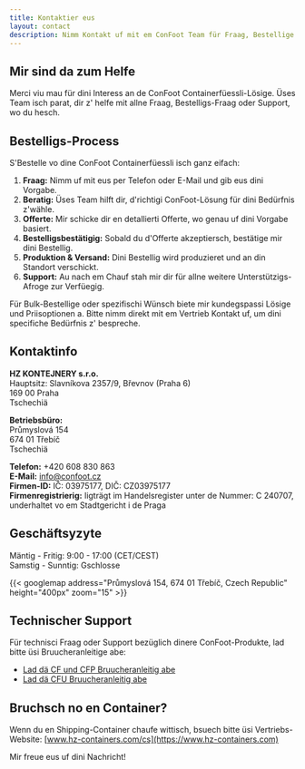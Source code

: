 ```yaml
---
title: Kontaktier eus
layout: contact
description: Nimm Kontakt uf mit em ConFoot Team für Fraag, Bestellige und Support.
---
```


## Mir sind da zum Helfe

Merci viu mau für dini Interess an de ConFoot Containerfüessli-Lösige. Üses Team isch parat, dir z' helfe mit allne Fraag, Bestelligs-Fraag oder Support, wo du hesch.

## Bestelligs-Process

S'Bestelle vo dine ConFoot Containerfüessli isch ganz eifach:

1. **Fraag:** Nimm uf mit eus per Telefon oder E-Mail und gib eus dini Vorgabe.
2. **Beratig:** Üses Team hilft dir, d'richtigi ConFoot-Lösung für dini Bedürfnis z'wähle.
3. **Offerte:** Mir schicke dir en detallierti Offerte, wo genau uf dini Vorgabe basiert.
4. **Bestelligsbestätigig:** Sobald du d'Offerte akzeptiersch, bestätige mir dini Bestellig.
5. **Produktion & Versand:** Dini Bestellig wird produzieret und an din Standort verschickt.
6. **Support:** Au nach em Chauf stah mir dir für allne weitere Unterstützigs-Afroge zur Verfüegig.

Für Bulk-Bestellige oder spezifischi Wünsch biete mir kundegspassi Lösige und Priisoptionen a. Bitte nimm direkt mit em Vertrieb Kontakt uf, um dini specifiche Bedürfnis z' bespreche.

## Kontaktinfo

**HZ KONTEJNERY s.r.o.**  
Hauptsitz: Slavníkova 2357/9, Břevnov (Praha 6)  
169 00 Praha  
Tschechiä

**Betriebsbüro:**  
Průmyslová 154  
674 01 Třebíč  
Tschechiä

**Telefon:** +420 608 830 863  
**E-Mail:** [info@confoot.cz](mailto:info@confoot.cz)  
**Firmen-ID:** IČ: 03975177, DIČ: CZ03975177  
**Firmenregistrierig:** Iigträgt im Handelsregister unter de Nummer: C 240707, underhaltet vo em Stadtgericht i de Praga

## Geschäftsyzyte

Mäntig - Fritig: 9:00 - 17:00 (CET/CEST)  
Samstig - Sunntig: Gschlosse

{{< googlemap address="Průmyslová 154, 674 01 Třebíč, Czech Republic" height="400px" zoom="15" >}}

## Technischer Support

Für technisci Fraag oder Support bezüglich dinere ConFoot-Produkte, lad bitte üsi Bruucheranleitige abe:
- [Lad dä CF und CFP Bruucheranleitig abe](/wp-content/uploads/2021/07/confoot_navod-k-pouziti_CZ.pdf)
- [Lad dä CFU Bruucheranleitig abe](/wp-content/uploads/2022/02/confoot_CFU_navod-k-pouziti_CZ.pdf)

## Bruchsch no en Container?

Wenn du en Shipping-Container chaufe wittisch, bsuech bitte üsi Vertriebs-Website:
[www.hz-containers.com/cs](https://www.hz-containers.com)

Mir freue eus uf dini Nachricht!